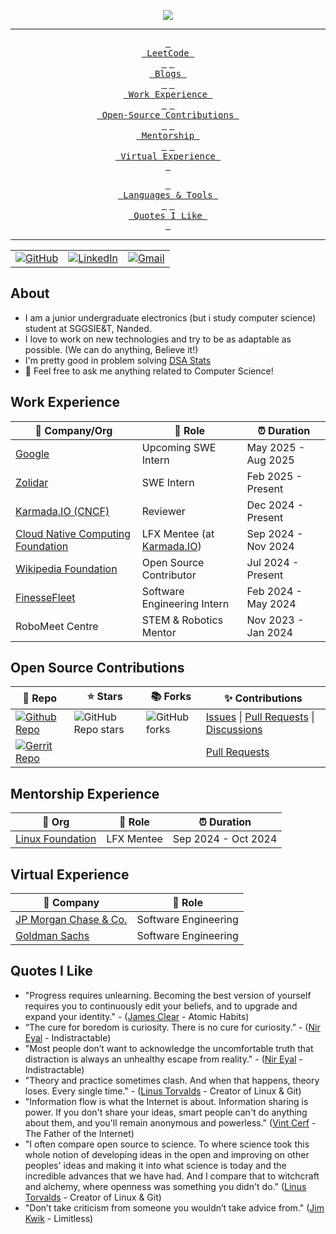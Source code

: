 <!-- ----------- HEAD SECTION ------------ -->

<p align="center">
  <img src="https://readme-typing-svg.herokuapp.com?color=0d8eceF&size=30&center=true&vCenter=true&width=550&height=70&lines=Hey+There+👋,+I'm+Anuj;+An+Open+Source+Contributor+🌟;A+Competitive+Programmer+💻;A+Distributed+Systems+Fan+🌐;A+Jack+of+All+Trades+📖;">
</p>


<div align="center">

---

<span>[<kbd> <br> LeetCode <br> </kbd>](https://leetcode.com/anujagrawal699/)</span>
<span>[<kbd> <br> Blogs <br> </kbd>](https://medium.com/@anujagrawal380/)</span>
<span>[<kbd> <br> Work Experience <br> </kbd>](#work-experience)</span>
<span>[<kbd> <br> Open-Source Contributions <br> </kbd>](#open-source-contributions)</span>
<span>[<kbd> <br> Mentorship <br> </kbd>](#mentorship-experience)</span>
<span>[<kbd> <br> Virtual Experience <br> </kbd>](#virtual-experience)</span>

<span>[<kbd> <br> Languages & Tools <br> </kbd>](#languages--tools)</span>
<span>[<kbd> <br> Quotes I Like <br> </kbd>](#quotes-i-like)</span>

---

<table>
  <tr>
      <td><a href="https://github.com/anujagrawal699"><img src="https://img.shields.io/github/followers/sayannath.svg?label=GitHub&style=social" alt="GitHub"></a></td>
    <td><a href="https://www.linkedin.com/in/anuj-agrawal380"><img src="https://img.shields.io/badge/LinkedIn--_.svg?style=social&logo=linkedin" alt="LinkedIn"></a></td>
    <td><a href="mailto:anujagrawal380@gmail.com"><img src="https://img.shields.io/badge/Gmail--_.svg?style=social&logo=gmail" alt="Gmail"></a></td>
  </tr>
</table>

</div>

## About

-  I am a junior undergraduate electronics (but i study computer science) student at SGGSIE&T, Nanded.
- I love to work on new technologies and try to be as adaptable as possible. (We can do anything, Believe it!)
- I'm pretty good in problem solving [DSA Stats](https://codolio.com/profile/anujagrawal)
- 💬 Feel free to ask me anything related to Computer Science!

## Work Experience


| 🏢 Company/Org | 💼 Role | ⏰ Duration |
| --- | --- | --- |
| [Google](https://www.google.co.in/) | Upcoming SWE Intern | May 2025 - Aug 2025 |
| [Zolidar](https://zolidar.io/) | SWE Intern | Feb 2025 - Present |
| [Karmada.IO (CNCF)](https://karmada.io/) | Reviewer | Dec 2024 - Present |
| [Cloud Native Computing Foundation](https://www.cncf.io/) | LFX Mentee (at [Karmada.IO](https://karmada.io/)) | Sep 2024 - Nov 2024 |
| [Wikipedia Foundation](https://wikimediafoundation.org/) | Open Source Contributor | Jul 2024 - Present |
| [FinesseFleet](https://www.linkedin.com/company/finessefleet/) | Software Engineering Intern | Feb 2024 - May 2024 |
| RoboMeet Centre | STEM & Robotics Mentor | Nov 2023 - Jan 2024 |

## Open Source Contributions

| 🎁 Repo | ⭐ Stars | 📚 Forks | ✨ Contributions |
| --- | --- | --- | --- |
| [![Github Repo](https://img.shields.io/badge/Karmada.IO-Karmada-blue?style=flat-square)](https://github.com/karmada-io/karmada) | ![GitHub Repo stars](https://img.shields.io/github/stars/karmada-io/karmada?style=flat-square) | ![GitHub forks](https://img.shields.io/github/forks/karmada-io/karmada?style=flat-square) | [Issues](https://github.com/karmada-io/karmada/issues?q=+is%3Aissue+author%3Aanujagrawal699) \| [Pull Requests](https://github.com/karmada-io/karmada/pulls?q=+is%3Apr+author%3Aanujagrawal699) \| [Discussions](https://github.com/karmada-io/karmada/discussions?discussions_q=+author%3Aanujagrawal699)
| [![Gerrit Repo](https://img.shields.io/badge/Wikimedia-Foundation-blue?style=flat-square)](https://gerrit.wikimedia.org) | | | [Pull Requests](https://gerrit.wikimedia.org/r/q/owner:anujagrawal380@gmail.com) |



## Mentorship Experience
| 🏢 Org | 💼 Role | ⏰ Duration |
| --- | --- | --- |
| [Linux Foundation](https://mentorship.lfx.linuxfoundation.org/mentee/e7dc3c7b-0df6-42f1-9008-bb8cd7fdd1bd) | LFX Mentee | Sep 2024 - Oct 2024 |

## Virtual Experience


| 🏢 Company | 💼 Role |
| --- | --- |
| [JP Morgan Chase & Co.](https://drive.google.com/file/d/1JYbE_WUBhDlw6bCZ2tLFFAdJkgB8Bw5A/view) | Software Engineering |
| [Goldman Sachs](https://drive.google.com/file/d/1EbmhwUGjWQOxjXeqGKBNyf80fBxt3npO/view) | Software Engineering |


## Quotes I Like
- "Progress requires unlearning. Becoming the best version of yourself requires you to continuously edit your beliefs, and to upgrade and expand your identity." - ([James Clear](https://en.wikipedia.org/wiki/James_Clear) - Atomic Habits)
- “The cure for boredom is curiosity. There is no cure for curiosity.” - ([Nir Eyal](https://en.wikipedia.org/wiki/Nir_Eyal) - Indistractable)
- "Most people don’t want to acknowledge the uncomfortable truth that distraction is always an unhealthy escape from reality." - ([Nir Eyal](https://en.wikipedia.org/wiki/Nir_Eyal) - Indistractable)
- "Theory and practice sometimes clash. And when that happens, theory loses. Every single time." - ([Linus Torvalds](https://en.wikipedia.org/wiki/Linus_Torvalds) - Creator of Linux & Git)
- "Information flow is what the Internet is about. Information sharing is power. If you don't share your ideas, smart people can't do anything about them, and you'll remain anonymous and powerless." ([Vint Cerf](https://en.wikipedia.org/wiki/Vint_Cerf) - The Father of the Internet)
- "I often compare open source to science. To where science took this whole notion of developing ideas in the open and improving on other peoples' ideas and making it into what science is today and the incredible advances that we have had. And I compare that to witchcraft and alchemy, where openness was something you didn't do." ([Linus Torvalds](https://en.wikipedia.org/wiki/Linus_Torvalds) - Creator of Linux & Git)
- "Don’t take criticism from someone you wouldn’t take advice from." ([Jim Kwik](https://en.wikipedia.org/wiki/Jim_Kwik) - Limitless)
